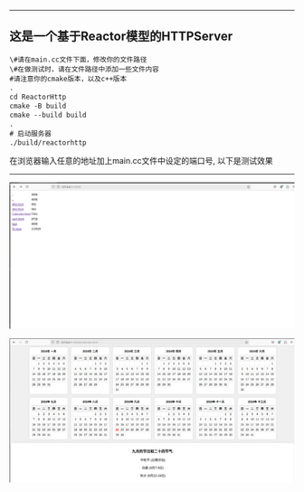 ------

## 这是一个基于Reactor模型的HTTPServer

```shell
\#请在main.cc文件下面，修改你的文件路径
\#在做测试时，请在文件路径中添加一些文件内容
#请注意你的cmake版本，以及c++版本
.
cd ReactorHttp
cmake -B build
cmake --build build
.
# 启动服务器
./build/reactorhttp

```

在浏览器输入任意的地址加上main.cc文件中设定的端口号, 以下是测试效果

------

![](./images/main.png)

![](./images/calendar.png)